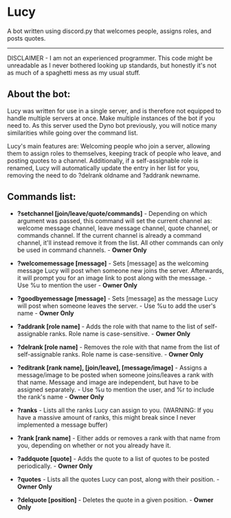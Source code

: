 # Lucy
A bot written using discord.py that welcomes people, assigns roles, and posts quotes.

----

DISCLAIMER - I am not an experienced programmer. This code might be unreadable as I never bothered looking up standards, but honestly it's not as much of a spaghetti mess as my usual stuff.

## About the bot:

Lucy was written for use in a single server, and is therefore not equipped to handle multiple servers at once. Make multiple instances of the bot if you need to. As this server used the Dyno bot previously, you will notice many similarities while going over the command list.

Lucy's main features are: Welcoming people who join a server, allowing them to assign roles to themselves, keeping track of people who leave, and posting quotes to a channel. Additionally, if a self-assignable role is renamed, Lucy will automatically update the entry in her list for you, removing the need to do ?delrank oldname and ?addrank newname.

## Commands list:

* **?setchannel [join/leave/quote/commands]** - Depending on which argument was passed, this command will set the current channel as: welcome message channel, leave message channel, quote channel, or commands channel. If the current channel is already a command channel, it'll instead remove it from the list. All other commands can only be used in command channels. - **Owner Only**

* **?welcomemessage [message]** - Sets [message] as the welcoming message Lucy will post when someone new joins the server. Afterwards, it will prompt you for an image link to post along with the message. - Use %u to mention the user - **Owner Only**

* **?goodbyemessage [message]** - Sets [message] as the message Lucy will post when someone leaves the server. - Use %u to add the user's name - **Owner Only**

* **?addrank [role name]** - Adds the role with that name to the list of self-assignable ranks. Role name is case-sensitive. - **Owner Only**

* **?delrank [role name]** - Removes the role with that name from the list of self-assignable ranks. Role name is case-sensitive. - **Owner Only**

* **?editrank [rank name], [join/leave], [message/image]** - Assigns a message/image to be posted when someone joins/leaves a rank with that name. Message and image are independent, but have to be assigned separately. - Use %u to mention the user, and %r to include the rank's name - **Owner Only**

* **?ranks** - Lists all the ranks Lucy can assign to you. (WARNING: If you have a massive amount of ranks, this might break since I never implemented a message buffer)

* **?rank [rank name]** - Either adds or removes a rank with that name from you, depending on whether or not you already have it.

* **?addquote [quote]** - Adds the quote to a list of quotes to be posted periodically. - **Owner Only**

* **?quotes** - Lists all the quotes Lucy can post, along with their position. - **Owner Only**

* **?delquote [position]** - Deletes the quote in a given position. - **Owner Only**
